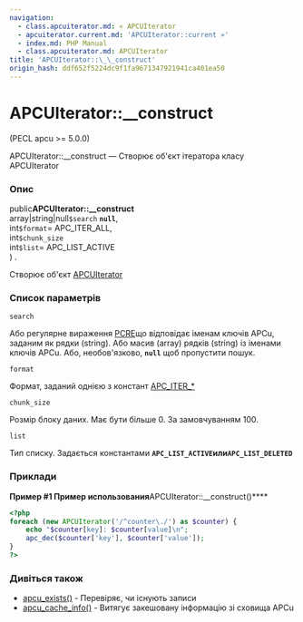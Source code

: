 ```yaml
---
navigation:
  - class.apcuiterator.md: « APCUIterator
  - apcuiterator.current.md: 'APCUIterator::current »'
  - index.md: PHP Manual
  - class.apcuiterator.md: APCUIterator
title: 'APCUIterator::\_\_construct'
origin_hash: ddf652f5224dc9f1fa9671347921941ca401ea50
---
```

# APCUIterator::\_\_construct

(PECL apcu >= 5.0.0)

APCUIterator::\_\_construct — Створює об'єкт ітератора класу APCUIterator

### Опис

public**APCUIterator::\_\_construct**  
array|string|null`$search` **`null`**,  
int`$format`\= APC\_ITER\_ALL,  
int`$chunk_size`  
int`$list`\= APC\_LIST\_ACTIVE  
) .

Створює об'єкт [APCUIterator](class.apcuiterator.md)

### Список параметрів

`search`

Або регулярне вираження [PCRE](book.pcre.md)що відповідає іменам ключів APCu, заданим як рядки (string). Або масив (array) рядків (string) із іменами ключів APCu. Або, необов'язково, **`null`** щоб пропустити пошук.

`format`

Формат, заданий однією з констант [APC\_ITER\_\*](apcu.constants.md)

`chunk_size`

Розмір блоку даних. Має бути більше 0. За замовчуванням 100.

`list`

Тип списку. Задається константами **`APC_LIST_ACTIVE`**или**`APC_LIST_DELETED`**

### Приклади

**Пример #1 Пример использования**APCUIterator::\_\_construct()\*\*\*\*

```php
<?php
foreach (new APCUIterator('/^counter\./') as $counter) {
    echo "$counter[key]: $counter[value]\n";
    apc_dec($counter['key'], $counter['value']);
}
?>
```

### Дивіться також

-   [apcu\_exists()](function.apcu-exists.md) \- Перевіряє, чи існують записи
-   [apcu\_cache\_info()](function.apcu-cache-info.md) \- Витягує закешовану інформацію зі сховища APCu
